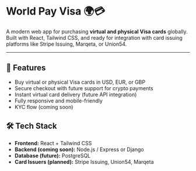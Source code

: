 # World Pay Visa 🌍💳

A modern web app for purchasing **virtual and physical Visa cards** globally. Built with React, Tailwind CSS, and ready for integration with card issuing platforms like Stripe Issuing, Marqeta, or Union54.

---

## 🚀 Features

- Buy virtual or physical Visa cards in USD, EUR, or GBP
- Secure checkout with future support for crypto payments
- Instant virtual card delivery (future API integration)
- Fully responsive and mobile-friendly
- KYC flow (coming soon)



## 🛠️ Tech Stack

- **Frontend:** React + Tailwind CSS
- **Backend (coming soon):** Node.js / Express or Django
- **Database (future):** PostgreSQL
- **Card Issuers (planned):** Stripe Issuing, Union54, Marqeta
